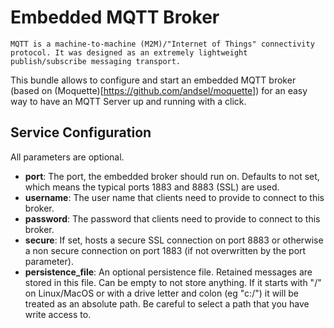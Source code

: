# Embedded MQTT Broker

    MQTT is a machine-to-machine (M2M)/"Internet of Things" connectivity protocol. It was designed as an extremely lightweight publish/subscribe messaging transport.

This bundle allows to configure and start an embedded MQTT broker (based on (Moquette)[https://github.com/andsel/moquette]) for an easy way to have an MQTT Server up and running with a click.

## Service Configuration

All parameters are optional.

* __port__: The port, the embedded broker should run on. Defaults to not set, which means the typical ports 1883 and 8883 (SSL) are used.
* __username__: The user name that clients need to provide to connect to this broker.
* __password__: The password that clients need to provide to connect to this broker.
* __secure__: If set, hosts a secure SSL connection on port 8883 or otherwise a non secure connection on port 1883 (if not overwritten by the port parameter).
* __persistence_file__: An optional persistence file. Retained messages are stored in this file. Can be empty to not store anything. If it starts with "/" on Linux/MacOS or with a drive letter and colon (eg "c:/") it will be treated as an absolute path. Be careful to select a path that you have write access to.
